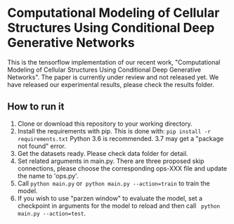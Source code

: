 # Computational Modeling of Cellular Structures Using Conditional Deep Generative Networks

This is the tensorflow implementation of our recent work, "Computational Modeling of Cellular Structures Using Conditional Deep Generative Networks". The paper is currently under review and not released yet. We have released our experimental results, please check the results folder.

## How to run it

1. Clone or download this repository to your working directory.
2. Install the requirements with pip. This is done with:
  `pip install -r requirements.txt`
  Python 3.6 is recommended. 3.7 may get a "package not found" error.
3. Get the datasets ready. Please check data folder for detail.
4. Set related arguments in main.py. There are three proposed skip connections, please choose the corresponding ops-XXX file and update the name to 'ops.py'.
5. Call ``` python main.py ``` or  ``` python main.py --action=train ``` to train the model.
6. If you wish to use "parzen window" to evaluate the model, set a checkpoint in arguments for the model to reload and then call ``` python main.py --action=test```.







